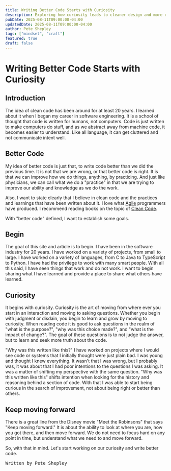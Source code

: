 ```yaml
---
title: Writing Better Code Starts with Curiosity
description: Exploring how curiosity leads to cleaner design and more resilient systems.
pubDate: 2025-08-11T09:00:00-04:00
updatedDate: 2025-08-11T09:00:00-04:00
author: Pete Shepley
tags: ["mindset", "craft"]
featured: true
draft: false
---
```


# Writing Better Code Starts with Curiosity

## Introduction

The idea of clean code has been around for at least 20 years. I learned about it when I began my career in
software engineering. It is a school of thought that code is written for humans, not computers. Code is just
written to make computers do stuff, and as we abstract away from machine code, it becomes easier to understand.
Like all language, it can get cluttered and not communicate intent well.

## Better Code

My idea of better code is just that, to write code better than we did the previous time. It is not that we are wrong, 
or that better code is right. It is that we can improve how we do things, anything, by practicing. And just like
physicians, we can call what we do a "practice" in that we are trying to improve our ability and knowledge as we
do the work.

Also, I want to state clearly that I believe in clean code and the practices and learnings that have been written
about it. I love what [Agile](https://agilemanifesto.org) programmers have produced. I recommend reading books on
the topic of [Clean Code](https://www.amazon.com/Clean-Code-Handbook-Software-Craftsmanship/dp/0132350882).

With "better code" defined, I want to establish some goals.

## Begin

The goal of this site and article is to begin. I have been in the software industry for 20 years. I have worked
on a variety of projects, from small to large. I have worked on a variety of languages, from C to Java to TypeScript 
to Python. I have had the privilege to work with many smart people. With all this said, I have seen things that work
and do not work. I want to begin sharing what I have learned and provide a place to share what others have learned.

## Curiosity

It begins with curiosity. Curiosity is the art of moving from where ever you start in an interaction and moving to
asking questions. Whether you begin with judgment or disdain, you begin to learn and grow by moving to curiosity. When
reading code it is good to ask questions in the realm of "what is the purpose?", "why was this choice made?", and
"what is the impact of change?". The goal of these questions is to not judge the answer, but to learn and seek more
truth about the code.

"Why was this written like this?" I have worked on projects where I would see code or systems that I initially thought 
were just plain bad. I was young and thought I knew everything. It wasn't that I was wrong, but I probably was, it 
was about that I had poor intentions to the questions I was asking. It was a matter of shifting my perspective with 
the same question. "Why was this written like this" shifts intention when looking for the history and reasoning behind
a section of code. With that I was able to start being curious in the search of improvement, not about being right or
better than others.

## Keep moving forward

There is a great line from the Disney movie "Meet the Robinsons" that says "Keep moving forward." It is about the ability to
look at where you are, how you got there, and then move forward. We do not need to focus hard on any point in time, but
understand what we need to and move forward.

So, with that in mind. Let's start working on our curiosity and write better code.

<pre>
Written by Pete Shepley
</pre>